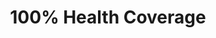 ---
featimg: /assets/images/benefits/medical.svg
title: 100% Health Coverage
description: For you, your spouse, and your dependents.
weight: 1
---